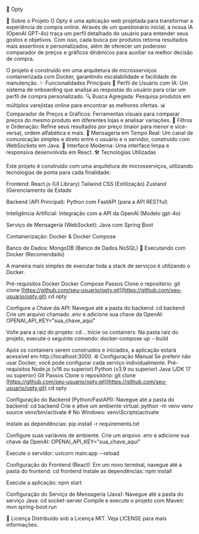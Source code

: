 🚀 Opty

📖 Sobre o Projeto
O Opty é uma aplicação web projetada para transformar a experiência de compra online. Através de um questionário inicial, a nossa IA (OpenAI GPT-4o) traça um perfil detalhado do usuário para entender seus gostos e objetivos. Com isso, cada busca por produtos retorna resultados mais assertivos e personalizados, além de oferecer um poderoso comparador de preços e gráficos dinâmicos para auxiliar na melhor decisão de compra.

O projeto é construído em uma arquitetura de microsserviços containerizada com Docker, garantindo escalabilidade e facilidade de manutenção.
✨ Funcionalidades Principais
🤖 Perfil de Usuário com IA: Um sistema de onboarding que analisa as respostas do usuário para criar um perfil de compra personalizado.
🔍 Busca Agregada: Pesquisa produtos em múltiplos varejistas online para encontrar as melhores ofertas.
📊 Comparador de Preços e Gráficos: Ferramentas visuais para comparar preços do mesmo produto em diferentes lojas e analisar variações.
🔧 Filtros e Ordenação: Refine seus resultados por preço (maior para menor e vice-versa), ordem alfabética e mais.
💬 Mensageria em Tempo Real: Um canal de comunicação simples e direto entre o usuário e o servidor, construído com WebSockets em Java.
💎 Interface Moderna: Uma interface limpa e responsiva desenvolvida em React.
🛠️ Tecnologias Utilizadas

Este projeto é construído com uma arquitetura de microsserviços, utilizando tecnologias de ponta para cada finalidade:

Frontend:
React.js (UI Library)
Tailwind CSS (Estilização)
Zustand (Gerenciamento de Estado

Backend (API Principal):
Python com FastAPI (para a API RESTful)

Inteligência Artificial:
Integração com a API da OpenAI (Modelo gpt-4o)

Serviço de Mensageria (WebSocket):
Java com Spring Boot

Containerização:
Docker & Docker Compose

Banco de Dados:
MongoDB (Banco de Dados NoSQL)
🐳 Executando com Docker (Recomendado)

A maneira mais simples de executar toda a stack de serviços é utilizando o Docker.

Pré-requisitos
Docker
Docker Compose
Passos
Clone o repositório:
git clone [https://github.com/seu-usuario/opty.git](https://github.com/seu-usuario/opty.git)
cd opty


Configure a Chave da API:
Navegue até a pasta do backend: cd backend
Crie um arquivo chamado .env e adicione sua chave da OpenAI:
OPENAI_API_KEY="sua_chave_aqui"

Volte para a raiz do projeto: cd ..
Inicie os containers:
Na pasta raiz do projeto, execute o seguinte comando:
docker-compose up --build

Após os containers serem construídos e iniciados, a aplicação estará acessível em http://localhost:3000.
⚙️ Configuração Manual
Se preferir não usar Docker, você pode configurar cada serviço individualmente.
Pré-requisitos
Node.js (v16 ou superior)
Python (v3.9 ou superior)
Java (JDK 17 ou superior)
Git
Passos
Clone o repositório:
git clone [https://github.com/seu-usuario/opty.git](https://github.com/seu-usuario/opty.git)
cd opty

Configuração do Backend (Python/FastAPI):
Navegue até a pasta do backend: cd backend
Crie e ative um ambiente virtual:
python -m venv venv
source venv/bin/activate  # No Windows: venv\Scripts\activate

Instale as dependências:
pip install -r requirements.txt

Configure suas variáveis de ambiente. Crie um arquivo .env e adicione sua chave da OpenAI:
OPENAI_API_KEY="sua_chave_aqui"

Execute o servidor:
uvicorn main:app --reload

Configuração do Frontend (React):
Em um novo terminal, navegue até a pasta do frontend: cd frontend
Instale as dependências:
npm install

Execute a aplicação:
npm start

Configuração do Serviço de Mensageria (Java):
Navegue até a pasta do serviço Java: cd socket-server
Compile e execute o projeto com Maven:
mvn spring-boot:run

📄 Licença
Distribuído sob a Licença MIT. Veja LICENSE para mais informações.
